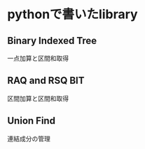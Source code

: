 # pythonで書いたlibrary

## Binary Indexed Tree
一点加算と区間和取得
## RAQ and RSQ BIT
区間加算と区間和取得
## Union Find
連結成分の管理

